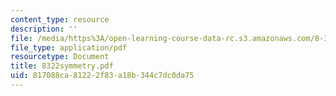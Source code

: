 ```yaml
---
content_type: resource
description: ''
file: /media/https%3A/open-learning-course-data-rc.s3.amazonaws.com/8-322-quantum-theory-ii-spring-2003/817088ca81222f83a18b344c7dc0da75_8322symmetry.pdf
file_type: application/pdf
resourcetype: Document
title: 8322symmetry.pdf
uid: 817088ca-8122-2f83-a18b-344c7dc0da75
---
```


